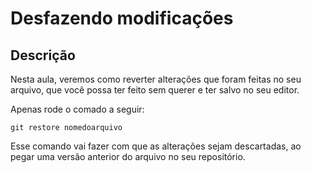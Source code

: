 # Desfazendo modificações

## Descrição

Nesta aula, veremos como reverter alterações que foram feitas no seu arquivo, que você possa ter feito sem querer e ter salvo no seu editor.

Apenas rode o comado a seguir:

`git restore nomedoarquivo`

Esse comando vai fazer com que as alterações sejam descartadas, ao pegar uma versão anterior do arquivo no seu repositório.
